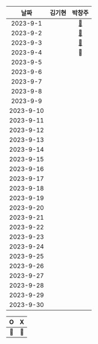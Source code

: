 |    날짜     | 김기현 | 박창주 |
|:---------:|:---:|:---:|
| 2023-9-1  ||[🔵](https://github.com/ds4pae/CodingTest)|
| 2023-9-2  ||[🔵](https://github.com/ds4pae/CodingTest)|
| 2023-9-3  ||[🔵](https://github.com/ds4pae/CodingTest)|
| 2023-9-4  ||🔴|
| 2023-9-5  ||
| 2023-9-6  ||
| 2023-9-7  ||
| 2023-9-8  ||
| 2023-9-9  ||
| 2023-9-10 ||
| 2023-9-11 ||
| 2023-9-12 ||
| 2023-9-13 ||
| 2023-9-14 ||
| 2023-9-15 ||
| 2023-9-16 ||
| 2023-9-17 ||
| 2023-9-18 ||
| 2023-9-19 ||
| 2023-9-20 ||
| 2023-9-21 ||
| 2023-9-22 ||
| 2023-9-23 ||
| 2023-9-24 ||
| 2023-9-25 ||
| 2023-9-26 ||
| 2023-9-27 ||
| 2023-9-28 ||
| 2023-9-29 ||
| 2023-9-30 ||


|     O      | X |
|:-----------:|:----:|
|    🔵    |  🔴  |
